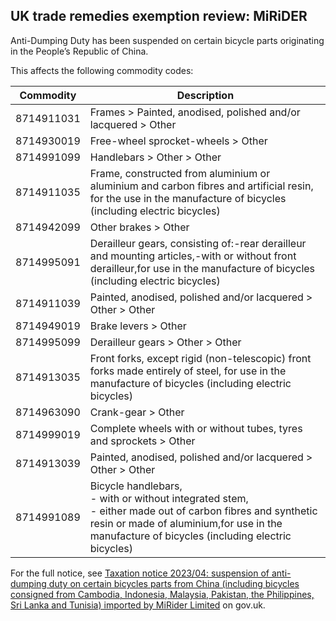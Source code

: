 ## UK trade remedies exemption review: MiRiDER 

Anti-Dumping Duty has been suspended on certain bicycle parts originating in the People’s Republic of China.

This affects the following commodity codes:

|Commodity|Description|
|---------|-----------|
|8714911031|Frames > Painted, anodised, polished and/or lacquered > Other |
|8714930019|Free-wheel sprocket-wheels > Other|
|8714991099|Handlebars > Other > Other|
|8714911035|Frame, constructed from aluminium or aluminium and carbon fibres and artificial resin, for the use in the manufacture of bicycles (including electric bicycles)|
|8714942099|Other brakes > Other|
|8714995091|Derailleur gears, consisting of:-rear derailleur and mounting articles,-with or without front derailleur,for use in the manufacture of bicycles (including electric bicycles)|
|8714911039|Painted, anodised, polished and/or lacquered > Other > Other|
|8714949019|Brake levers > Other|
|8714995099|Derailleur gears > Other > Other|
|8714913035|Front forks, except rigid (non-telescopic) front forks made entirely of steel, for use in the manufacture of bicycles (including electric bicycles)|
|8714963090|Crank-gear > Other|
|8714999019|Complete wheels with or without tubes, tyres and sprockets > Other|
|8714913039|Painted, anodised, polished and/or lacquered > Other > Other|
|8714991089|Bicycle handlebars,<br>- with or without integrated stem,<br>- either made out of carbon fibres and synthetic resin or made of aluminium,for use in the manufacture of bicycles (including electric bicycles)|

For the full notice, see [Taxation notice 2023/04: suspension of anti-dumping duty on certain bicycles parts from China (including bicycles consigned from Cambodia, Indonesia, Malaysia, Pakistan, the Philippines, Sri Lanka and Tunisia) imported by MiRider Limited](https://www.gov.uk/government/publications/trade-remedies-notices-anti-dumping-duty-on-bicycles-and-bicycle-parts-from-cambodia-china-indonesia-malaysia-pakistan-philippines-sri-lanka-a/taxation-notice-202304-suspension-of-anti-dumping-duty-on-certain-bicycles-parts-from-china-including-bicycles-consigned-from-cambodia-indonesia) on gov.uk.